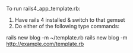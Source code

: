 To run rails4_app_template.rb:

1) Have rails 4 installed & switch to that gemset
2) Do either of the following type commands:

rails new blog -m ~/template.rb
rails new blog -m http://example.com/template.rb
